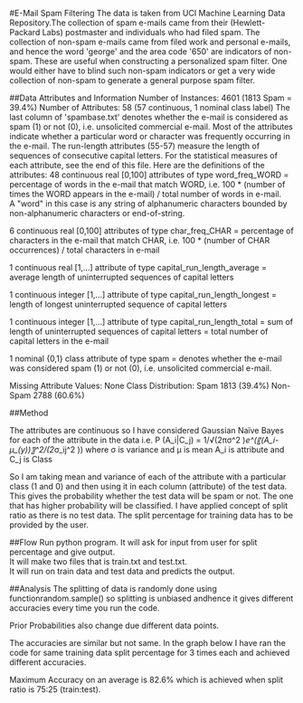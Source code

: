 #E-Mail Spam Filtering
The data is taken from UCI Machine Learning Data Repository.The collection of spam e-mails came from their (Hewlett-Packard Labs)
postmaster and individuals who had filed spam. The collection of non-spam e-mails came from filed work and personal e-mails, 
and hence the word 'george' and the area code '650' are indicators of non-spam.  These are useful when constructing a personalized
spam filter.  One would either have to blind such non-spam indicators or get a very wide collection of non-spam to generate a 
general purpose spam filter.

##Data Attributes and Information
Number of Instances: 4601 (1813 Spam = 39.4%)
Number of Attributes: 58 (57 continuous, 1 nominal class label)
The last column of 'spambase.txt' denotes whether the e-mail is considered as spam (1) or not (0), i.e. unsolicited commercial 
e-mail. Most of the attributes indicate whether a particular word or character was frequently occurring in the e-mail.  The 
run-length attributes (55-57) measure the length of sequences of consecutive capital letters.  For the statistical measures of each
attribute, see the end of this file.  Here are the definitions of the attributes:
48 continuous real [0,100] attributes of type word_freq_WORD = percentage of words in the e-mail that match WORD,
i.e. 100 * (number of times the WORD appears in the e-mail) / total number of words in e-mail.  
A "word" in this case is any string of alphanumeric characters bounded by non-alphanumeric characters or end-of-string.

6 continuous real [0,100] attributes of type char_freq_CHAR = percentage of characters in the e-mail that match CHAR,
i.e. 100 * (number of CHAR occurrences) / total characters in e-mail

1 continuous real [1,...] attribute of type capital_run_length_average = average length of uninterrupted sequences of capital
letters

1 continuous integer [1,...] attribute of type capital_run_length_longest = length of longest uninterrupted sequence of capital
letters

1 continuous integer [1,...] attribute of type capital_run_length_total = sum of length of uninterrupted sequences of capital
letters = total number of capital letters in the e-mail

1 nominal {0,1} class attribute of type spam = denotes whether the e-mail was considered spam (1) or not (0), i.e. unsolicited
commercial e-mail.  

Missing Attribute Values: None
Class Distribution:
Spam 1813 (39.4%)
Non-Spam 2788 (60.6%)

##Method

The attributes are continuous so I have considered Gaussian Naïve Bayes for each of the attribute in the data i.e.
P (A_i|C_j) = 1/√(2πσ^2 )*e^(〖(A_i-μ_(y))〗^2/(2*σ_ij^2 )) where σ  is variance and μ is mean A_i is attribute and C_j is Class 

So I am taking mean and variance of each of the attribute with a particular class (1 and 0) and then using it in each column
(attribute) of the test data. This gives the probability whether the test data will be spam or not. The one that has higher 
probability will be classified. 
I have applied concept of split ratio as there is no test data. The split percentage for training data has to be provided by the user.

##Flow
Run python program.
It will ask for input from user for split percentage and give output.  
It will make two files that is train.txt and test.txt.  
It will run on train data and test data and predicts the output.  

##Analysis
The splitting of data is randomly done using functionrandom.sample() so splitting is unbiased andhence it gives different
accuracies every time you run the code.  

Prior Probabilities also change due different data points.

The accuracies are similar but not same. In the graph below I have ran the code for same training data split percentage for
3 times each and achieved different accuracies.  

Maximum Accuracy on an average is 82.6% which is achieved when split ratio is 75:25 (train:test).

